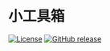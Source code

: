 # 小工具箱
[![License](https://img.shields.io/github/license/lishuyu69/toolbox)](https://github.com/lishuyu69/toolbox/blob/master/LICENSE)
[![GitHub release](https://img.shields.io/github/v/release/lishuyu69/toolbox)](https://github.com/lishuyu69/toolbox/releases)
